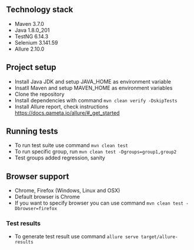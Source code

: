 ## Technology stack
* Maven 3.7.0
* Java 1.8.0_201
* TestNG 6.14.3
* Selenium 3.141.59
* Allure 2.10.0

## Project setup
* Install Java JDK and setup JAVA_HOME as environment variable
* Insatll Maven and setup MAVEN_HOME as environment variables
* Clone the repository
* Install dependencies with command `mvn clean verify -DskipTests`
* Install Allure report, check instructions https://docs.qameta.io/allure/#_get_started

## Running tests
* To run test suite use command `mvn clean test`
* To run specific group, run `mvn clean test -Dgroups=group1,group2`
* Test groups added regression, sanity

## Browser support
* Chrome, Firefox (Windows, Linux and OSX)
* Default browser is Chrome
* If you want to specify browser you can use command `mvn clean test -Dbrowser=firefox`

### Test results
* To generate test result use command `allure serve target/allure-results`